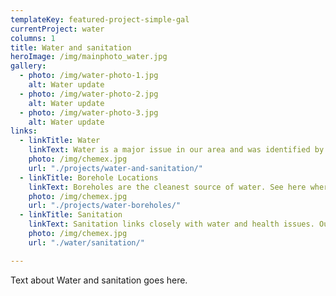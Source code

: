 ```yaml
---
templateKey: featured-project-simple-gal
currentProject: water
columns: 1
title: Water and sanitation
heroImage: /img/mainphoto_water.jpg
gallery:
  - photo: /img/water-photo-1.jpg
    alt: Water update    
  - photo: /img/water-photo-2.jpg
    alt: Water update    
  - photo: /img/water-photo-3.jpg
    alt: Water update        
links:
  - linkTitle: Water
    linkText: Water is a major issue in our area and was identified by our community as one of the highest priorities. Rotary International supported us in 2011 - 2013 to put in 38 new wells, and further funding is in the pipeline.
    photo: /img/chemex.jpg
    url: "./projects/water-and-sanitation/" 
  - linkTitle: Borehole Locations
    linkText: Boreholes are the cleanest source of water. See here where the 2011 - 2013 Rotary International funded wells were dug.    
    photo: /img/chemex.jpg
    url: "./projects/water-boreholes/"
  - linkTitle: Sanitation
    linkText: Sanitation links closely with water and health issues. Our Tapping Potential group links all of these areas.
    photo: /img/chemex.jpg   
    url: "./water/sanitation/"     

---
```



Text about Water and sanitation goes here.
